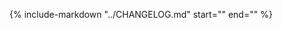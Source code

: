 {%
    include-markdown "../CHANGELOG.md"
    start="<!--intro-start-->"
    end="<!--intro-end-->"
%}
